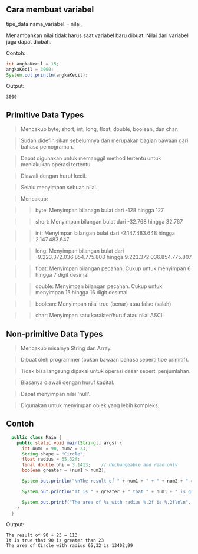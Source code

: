 ## Cara membuat variabel
tipe_data nama_variabel = nilai,

Menambahkan nilai tidak harus saat variabel baru dibuat. Nilai dari variabel juga dapat diubah.

Contoh:
```java
int angkaKecil = 15;
angkaKecil = 3000;
System.out.println(angkaKecil);
```
Output:
```
3000
```


## Primitive Data Types
> Mencakup byte, short, int, long, float, double, boolean, dan char. 

> Sudah didefinisikan sebelumnya dan merupakan bagian bawaan dari bahasa pemograman.

> Dapat digunakan untuk memanggil method tertentu untuk menlakukan operasi tertentu.

> Diawali dengan huruf kecil.

> Selalu menyimpan sebuah nilai.

> Mencakup:

   >> byte: Menyimpan bilanagn bulat dari -128 hingga 127

   >> short: Menyimpan bilangan bulat dari -32.768 hingga 32.767

   >> int: Menyimpan bilangan bulat dari -2.147.483.648 hingga 2.147.483.647

   >> long: Menyimpan bilangan bulat dari -9.223.372.036.854.775.808 hingga 9.223.372.036.854.775.807

   >> float: Menyimpan bilangan pecahan. Cukup untuk menyimpan 6 hingga 7 digit desimal

   >> double: Menyimpan bilangan pecahan. Cukup untuk menyimpan 15 hingga 16 digit desimal

   >> boolean: Menyimpan nilai true (benar) atau false (salah)

   >> char: Menyimpan satu karakter/huruf atau nilai ASCII


## Non-primitive Data Types
> Mencakup misalnya String dan Array.

> Dibuat oleh programmer (bukan bawaan bahasa seperti tipe primitif).

> Tidak bisa langsung dipakai untuk operasi dasar seperti penjumlahan.

> Biasanya diawali dengan huruf kapital.

> Dapat menyimpan nilai 'null'.

> Digunakan untuk menyimpan objek yang lebih kompleks.


## Contoh
```java
  public class Main {
    public static void main(String[] args) {
      int num1 = 90, num2 = 23;
      String shape = "Circle";
      float radius = 65.32f;
      final double phi = 3.1413;    // Unchangeable and read only
      boolean greater = (num1 > num2);

      System.out.println("\nThe result of " + num1 + " + " + num2 + " = " + (num1 + num2));

      System.out.println("It is " + greater + " that " + num1 + " is greater than " + num2);

      System.out.printf("The area of %s with radius %.2f is %.2f\n\n", shape, radius, (phi * radius * radius));
    }
  }
```
Output:
```
The result of 90 + 23 = 113
It is true that 90 is greater than 23
The area of Circle with radius 65,32 is 13402,99
```
